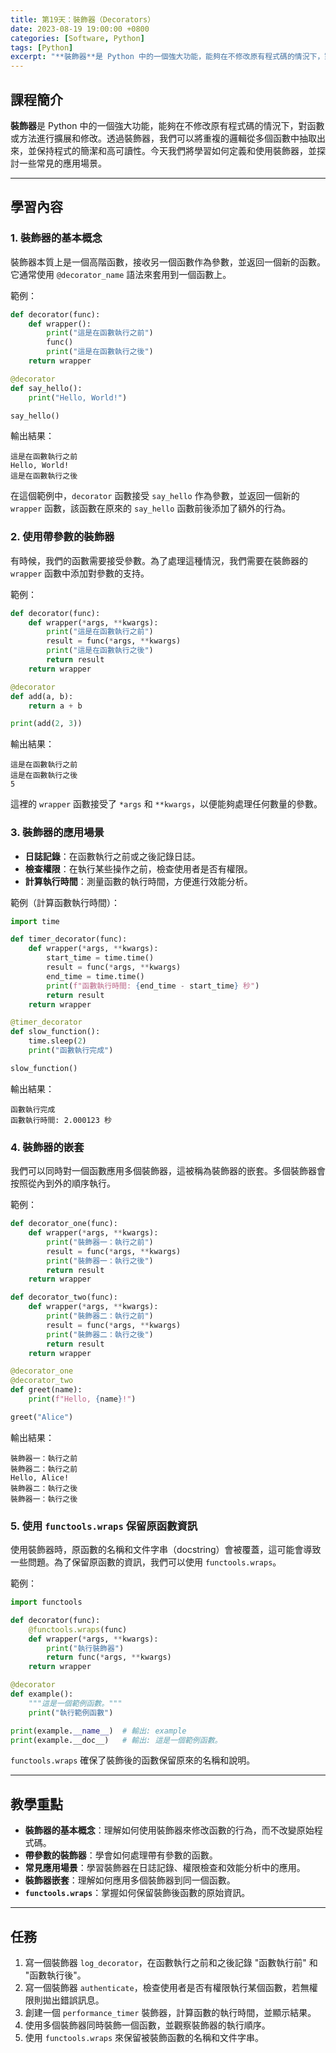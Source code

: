 ```yaml
---
title: 第19天：裝飾器（Decorators）
date: 2023-08-19 19:00:00 +0800
categories: [Software, Python]
tags: [Python] 
excerpt: "**裝飾器**是 Python 中的一個強大功能，能夠在不修改原有程式碼的情況下，對函數或方法進行擴展和修改。透過裝飾器，我們可以將重複的邏輯從多個函數中抽取出來，並保持程式的簡潔和高可讀性。今天我們將學習如何定義和使用裝飾器，並探討一些常見的應用場景"
---
```


## 課程簡介
**裝飾器**是 Python 中的一個強大功能，能夠在不修改原有程式碼的情況下，對函數或方法進行擴展和修改。透過裝飾器，我們可以將重複的邏輯從多個函數中抽取出來，並保持程式的簡潔和高可讀性。今天我們將學習如何定義和使用裝飾器，並探討一些常見的應用場景。

---

## 學習內容

### 1. 裝飾器的基本概念

裝飾器本質上是一個高階函數，接收另一個函數作為參數，並返回一個新的函數。它通常使用 `@decorator_name` 語法來套用到一個函數上。

範例：
```python
def decorator(func):
    def wrapper():
        print("這是在函數執行之前")
        func()
        print("這是在函數執行之後")
    return wrapper

@decorator
def say_hello():
    print("Hello, World!")

say_hello()
```

輸出結果：
```
這是在函數執行之前
Hello, World!
這是在函數執行之後
```

在這個範例中，`decorator` 函數接受 `say_hello` 作為參數，並返回一個新的 `wrapper` 函數，該函數在原來的 `say_hello` 函數前後添加了額外的行為。

### 2. 使用帶參數的裝飾器

有時候，我們的函數需要接受參數。為了處理這種情況，我們需要在裝飾器的 `wrapper` 函數中添加對參數的支持。

範例：
```python
def decorator(func):
    def wrapper(*args, **kwargs):
        print("這是在函數執行之前")
        result = func(*args, **kwargs)
        print("這是在函數執行之後")
        return result
    return wrapper

@decorator
def add(a, b):
    return a + b

print(add(2, 3))
```

輸出結果：
```
這是在函數執行之前
這是在函數執行之後
5
```

這裡的 `wrapper` 函數接受了 `*args` 和 `**kwargs`，以便能夠處理任何數量的參數。

### 3. 裝飾器的應用場景

- **日誌記錄**：在函數執行之前或之後記錄日誌。
- **檢查權限**：在執行某些操作之前，檢查使用者是否有權限。
- **計算執行時間**：測量函數的執行時間，方便進行效能分析。

範例（計算函數執行時間）：
```python
import time

def timer_decorator(func):
    def wrapper(*args, **kwargs):
        start_time = time.time()
        result = func(*args, **kwargs)
        end_time = time.time()
        print(f"函數執行時間: {end_time - start_time} 秒")
        return result
    return wrapper

@timer_decorator
def slow_function():
    time.sleep(2)
    print("函數執行完成")

slow_function()
```

輸出結果：
```
函數執行完成
函數執行時間: 2.000123 秒
```

### 4. 裝飾器的嵌套

我們可以同時對一個函數應用多個裝飾器，這被稱為裝飾器的嵌套。多個裝飾器會按照從內到外的順序執行。

範例：
```python
def decorator_one(func):
    def wrapper(*args, **kwargs):
        print("裝飾器一：執行之前")
        result = func(*args, **kwargs)
        print("裝飾器一：執行之後")
        return result
    return wrapper

def decorator_two(func):
    def wrapper(*args, **kwargs):
        print("裝飾器二：執行之前")
        result = func(*args, **kwargs)
        print("裝飾器二：執行之後")
        return result
    return wrapper

@decorator_one
@decorator_two
def greet(name):
    print(f"Hello, {name}!")

greet("Alice")
```

輸出結果：
```
裝飾器一：執行之前
裝飾器二：執行之前
Hello, Alice!
裝飾器二：執行之後
裝飾器一：執行之後
```

### 5. 使用 `functools.wraps` 保留原函數資訊

使用裝飾器時，原函數的名稱和文件字串（docstring）會被覆蓋，這可能會導致一些問題。為了保留原函數的資訊，我們可以使用 `functools.wraps`。

範例：
```python
import functools

def decorator(func):
    @functools.wraps(func)
    def wrapper(*args, **kwargs):
        print("執行裝飾器")
        return func(*args, **kwargs)
    return wrapper

@decorator
def example():
    """這是一個範例函數。"""
    print("執行範例函數")

print(example.__name__)  # 輸出: example
print(example.__doc__)   # 輸出: 這是一個範例函數。
```

`functools.wraps` 確保了裝飾後的函數保留原來的名稱和說明。

---

## 教學重點
- **裝飾器的基本概念**：理解如何使用裝飾器來修改函數的行為，而不改變原始程式碼。
- **帶參數的裝飾器**：學會如何處理帶有參數的函數。
- **常見應用場景**：學習裝飾器在日誌記錄、權限檢查和效能分析中的應用。
- **裝飾器嵌套**：理解如何應用多個裝飾器到同一個函數。
- **`functools.wraps`**：掌握如何保留裝飾後函數的原始資訊。

---

## 任務
1. 寫一個裝飾器 `log_decorator`，在函數執行之前和之後記錄 "函數執行前" 和 "函數執行後"。
2. 寫一個裝飾器 `authenticate`，檢查使用者是否有權限執行某個函數，若無權限則拋出錯誤訊息。
3. 創建一個 `performance_timer` 裝飾器，計算函數的執行時間，並顯示結果。
4. 使用多個裝飾器同時裝飾一個函數，並觀察裝飾器的執行順序。
5. 使用 `functools.wraps` 來保留被裝飾函數的名稱和文件字串。
